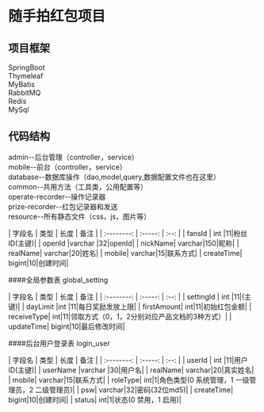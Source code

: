 # 随手拍红包项目
## 项目框架
  SpringBoot          
  Thymeleaf        
  MyBatis       
  RabbitMQ         
  Redis       
  MySql             
## 代码结构
admin--后台管理（controller，service）     
mobile--前台（controller，service）        
database--数据库操作（dao,model,query,数据配置文件也在这里）         
common--共用方法（工具类，公用配置等）          
operate-recorder--操作记录器           
prize-recorder--红包记录器和发送         
resource--所有静态文件（css，js，图片等）            

| 字段名        | 类型  |  长度  | 备注 |
| :--------:   | :-----:  | :--:  |
| fansId     | int |11|粉丝ID(主键)|
| openId |varchar |32|openId|
| nickName| varchar|150|昵称|
| realName| varchar|20|姓名|
| mobile| varchar|15|联系方式|
| createTime| bigint|10|创建时间|

####全局参数表 global_setting

| 字段名        | 类型  |  长度  | 备注 |
| :--------:   | :-----:  | :--:  |
| settingId     | int |11|(主键)|
| dayLimit |int |11|每日奖励发放上限|
| firstAmount| int|11|初始红包金额|
| receiveType| int|11|领取方式（0，1，2分别对应产品文档的3种方式）|
| updateTime| bigint|10|最后修改时间|

####后台用户登录表 login_user

| 字段名        | 类型  |  长度  | 备注 |
| :--------:   | :-----:  | :--:  |
| userId     | int |11|用户ID(主键)|
| userName |varchar |30|用户名|
| realName| varchar|20|真实姓名|
| mobile| varchar|15|联系方式|
| roleType| int|1|角色类型(0 系统管理，1 一级管理员，2 二级管理员)|
| psw| varchar|32|密码(32位md5)|
| createTime| bigint|10|创建时间|
| status| int|1|状态(0 禁用，1 启用)|



